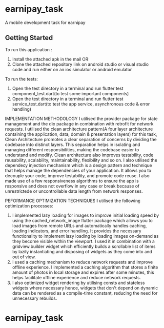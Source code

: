# earnipay_task

A mobile development task for earnipay

## Getting Started

To run this application : 
1. Install the attached apk in the mail OR
2. Clone the attached repository link on android studio or visual studio code and run either on an ios simulator or android emulator

To run the tests:
1. Open the test directory in a terminal and run flutter test component_test.dart(to test some important components)
2. Open the test directory in a terminal and run flutter test service_test.dart(to test the app service, asynchronous code & error handling)

IMPLEMENTATION METHODOLOGY
I utilised the provider package for state management and the dio package in combination with retrofit for network requests.
I utilised the clean architecture pattern(A four layer architecture containing the application, data, domain & presentation layers) for this task,
Clean Architecture promotes a clear separation of concerns by dividing the codebase into distinct layers. This separation helps in isolating and managing different responsibilities, making the codebase easier to understand and modify. Clean architecture also improves testability, code reusability, scalability, maintainability, flexibility and so on.
I also utilised the dependecy injection mechanism which is a design pattern and technique that helps manage the dependencies of your application. It allows you to decouple your code, improve testability, and promote code reuse.
I also made use of a few responsiveness algorithms to ensure the app is responsive and does not overflow in any case or break because of unrestrictede or uncontrollable data length from network responses.

PEFORMANCE OPTIMIZATION TECHNIQUES
I utilised the following optimization processes:
1. I implemented lazy loading for images to improve initial loading speed by using the cached_network_image flutter package which allows you to load images from remote URLs and automatically handles caching, loading indicators, and error handling. It provides the necessary functionality to implement lazy loading by loading images on-demand as they become visible within the viewport. I used it in combination with a gridview.builder widget which efficiently builds a scrollable list of items by lazily instantiating and disposing of widgets as they come into and out of view.
2. I used a caching mechanism to reduce network requests and improve offline experience. I implemented a caching algorithm that stores a finite amount of photos in local storage and expires after some minutes, this helps facilitate offline experience and reduce network requests.
3. I also optimized widget rendering by utilising consts and stateless widgets where necessary hence, widgets that don't depend on dynamic data can be rendered as a compile-time constant, reducing the need for unnecessary rebuilds.

# earnipay_task
